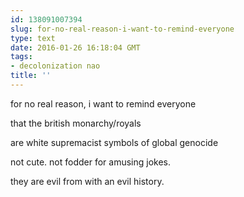 ```yaml
---
id: 138091007394
slug: for-no-real-reason-i-want-to-remind-everyone
type: text
date: 2016-01-26 16:18:04 GMT
tags:
- decolonization nao
title: ''
---
```

for no real reason, i want to remind everyone

that the british monarchy/royals

are white supremacist symbols of global genocide

not cute. not fodder for amusing jokes.

they are evil from with an evil history.